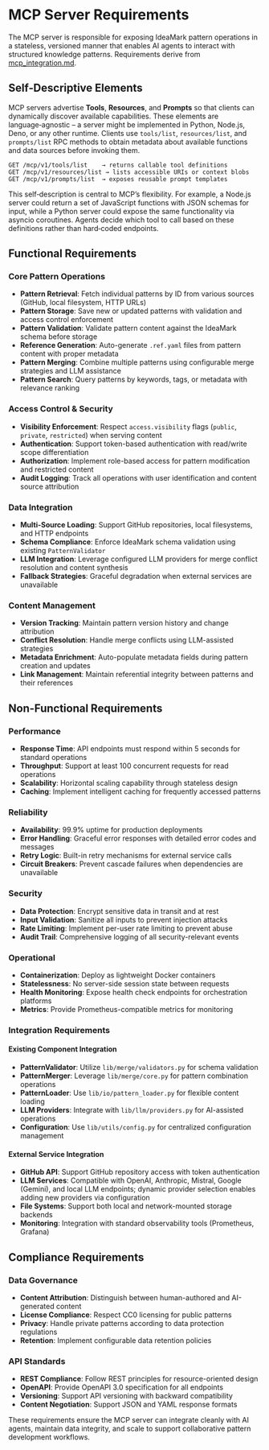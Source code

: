# MCP Server Requirements

The MCP server is responsible for exposing IdeaMark pattern operations in a stateless, versioned manner that enables AI agents to interact with structured knowledge patterns. Requirements derive from [mcp_integration.md](../mcp_integration.md).

## Self‑Descriptive Elements

MCP servers advertise **Tools**, **Resources**, and **Prompts** so that clients can dynamically discover available capabilities. These elements are language‑agnostic – a server might be implemented in Python, Node.js, Deno, or any other runtime. Clients use `tools/list`, `resources/list`, and `prompts/list` RPC methods to obtain metadata about available functions and data sources before invoking them.

```
GET /mcp/v1/tools/list    → returns callable tool definitions
GET /mcp/v1/resources/list → lists accessible URIs or context blobs
GET /mcp/v1/prompts/list  → exposes reusable prompt templates
```

This self‑description is central to MCP’s flexibility. For example, a Node.js server could return a set of JavaScript functions with JSON schemas for input, while a Python server could expose the same functionality via asyncio coroutines. Agents decide which tool to call based on these definitions rather than hard‑coded endpoints.

## Functional Requirements

### Core Pattern Operations
- **Pattern Retrieval**: Fetch individual patterns by ID from various sources (GitHub, local filesystem, HTTP URLs)
- **Pattern Storage**: Save new or updated patterns with validation and access control enforcement
- **Pattern Validation**: Validate pattern content against the IdeaMark schema before storage
- **Reference Generation**: Auto-generate `.ref.yaml` files from pattern content with proper metadata
- **Pattern Merging**: Combine multiple patterns using configurable merge strategies and LLM assistance
- **Pattern Search**: Query patterns by keywords, tags, or metadata with relevance ranking

### Access Control & Security
- **Visibility Enforcement**: Respect `access.visibility` flags (`public`, `private`, `restricted`) when serving content
- **Authentication**: Support token-based authentication with read/write scope differentiation
- **Authorization**: Implement role-based access for pattern modification and restricted content
- **Audit Logging**: Track all operations with user identification and content source attribution

### Data Integration
- **Multi-Source Loading**: Support GitHub repositories, local filesystems, and HTTP endpoints
- **Schema Compliance**: Enforce IdeaMark schema validation using existing `PatternValidator`
- **LLM Integration**: Leverage configured LLM providers for merge conflict resolution and content synthesis
- **Fallback Strategies**: Graceful degradation when external services are unavailable

### Content Management
- **Version Tracking**: Maintain pattern version history and change attribution
- **Conflict Resolution**: Handle merge conflicts using LLM-assisted strategies
- **Metadata Enrichment**: Auto-populate metadata fields during pattern creation and updates
- **Link Management**: Maintain referential integrity between patterns and their references

## Non-Functional Requirements

### Performance
- **Response Time**: API endpoints must respond within 5 seconds for standard operations
- **Throughput**: Support at least 100 concurrent requests for read operations
- **Scalability**: Horizontal scaling capability through stateless design
- **Caching**: Implement intelligent caching for frequently accessed patterns

### Reliability
- **Availability**: 99.9% uptime for production deployments
- **Error Handling**: Graceful error responses with detailed error codes and messages
- **Retry Logic**: Built-in retry mechanisms for external service calls
- **Circuit Breakers**: Prevent cascade failures when dependencies are unavailable

### Security
- **Data Protection**: Encrypt sensitive data in transit and at rest
- **Input Validation**: Sanitize all inputs to prevent injection attacks
- **Rate Limiting**: Implement per-user rate limiting to prevent abuse
- **Audit Trail**: Comprehensive logging of all security-relevant events

### Operational
- **Containerization**: Deploy as lightweight Docker containers
- **Statelessness**: No server-side session state between requests
- **Health Monitoring**: Expose health check endpoints for orchestration platforms
- **Metrics**: Provide Prometheus-compatible metrics for monitoring

### Integration Requirements

#### Existing Component Integration
- **PatternValidator**: Utilize `lib/merge/validators.py` for schema validation
- **PatternMerger**: Leverage `lib/merge/core.py` for pattern combination operations
- **PatternLoader**: Use `lib/io/pattern_loader.py` for flexible content loading
- **LLM Providers**: Integrate with `lib/llm/providers.py` for AI-assisted operations
- **Configuration**: Use `lib/utils/config.py` for centralized configuration management

#### External Service Integration
- **GitHub API**: Support GitHub repository access with token authentication
- **LLM Services**: Compatible with OpenAI, Anthropic, Mistral, Google (Gemini), and local LLM endpoints; dynamic provider selection enables adding new providers via configuration
- **File Systems**: Support both local and network-mounted storage backends
- **Monitoring**: Integration with standard observability tools (Prometheus, Grafana)

## Compliance Requirements

### Data Governance
- **Content Attribution**: Distinguish between human-authored and AI-generated content
- **License Compliance**: Respect CC0 licensing for public patterns
- **Privacy**: Handle private patterns according to data protection regulations
- **Retention**: Implement configurable data retention policies

### API Standards
- **REST Compliance**: Follow REST principles for resource-oriented design
- **OpenAPI**: Provide OpenAPI 3.0 specification for all endpoints
- **Versioning**: Support API versioning with backward compatibility
- **Content Negotiation**: Support JSON and YAML response formats

These requirements ensure the MCP server can integrate cleanly with AI agents, maintain data integrity, and scale to support collaborative pattern development workflows.

